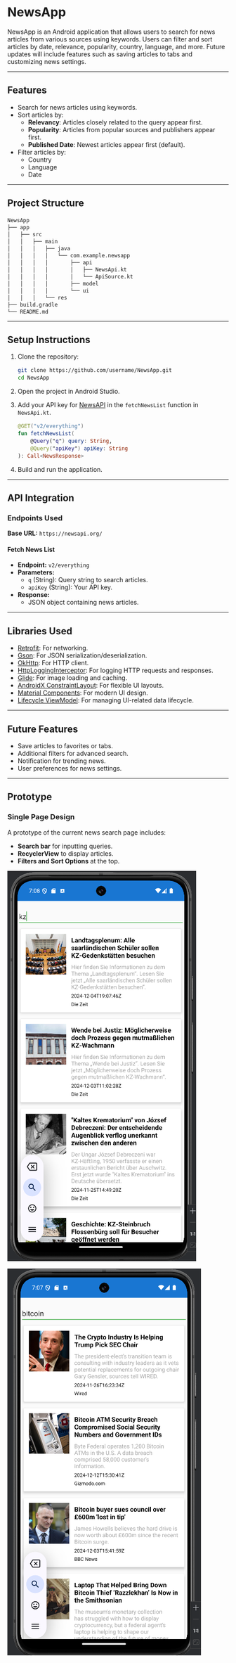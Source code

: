 # NewsApp

NewsApp is an Android application that allows users to search for news articles from various sources using keywords. Users can filter and sort articles by date, relevance, popularity, country, language, and more. Future updates will include features such as saving articles to tabs and customizing news settings.

---

## Features
- Search for news articles using keywords.
- Sort articles by:
  - **Relevancy**: Articles closely related to the query appear first.
  - **Popularity**: Articles from popular sources and publishers appear first.
  - **Published Date**: Newest articles appear first (default).
- Filter articles by:
  - Country
  - Language
  - Date

---

## Project Structure
```
NewsApp
├── app
│   ├── src
│   │   ├── main
│   │   │   ├── java
│   │   │   │   └── com.example.newsapp
│   │   │   │       ├── api
│   │   │   │       │   ├── NewsApi.kt
│   │   │   │       │   └── ApiSource.kt
│   │   │   │       ├── model
│   │   │   │       └── ui
│   │   │   └── res
├── build.gradle
└── README.md
```

---

## Setup Instructions
1. Clone the repository:
   ```bash
   git clone https://github.com/username/NewsApp.git
   cd NewsApp
   ```

2. Open the project in Android Studio.

3. Add your API key for [NewsAPI](https://newsapi.org/) in the `fetchNewsList` function in `NewsApi.kt`.
   ```kotlin
   @GET("v2/everything")
   fun fetchNewsList(
       @Query("q") query: String,
       @Query("apiKey") apiKey: String
   ): Call<NewsResponse>
   ```

4. Build and run the application.

---

## API Integration

### Endpoints Used
**Base URL:** `https://newsapi.org/`

#### Fetch News List
- **Endpoint:** `v2/everything`
- **Parameters:**
  - `q` (String): Query string to search articles.
  - `apiKey` (String): Your API key.
- **Response:**
  - JSON object containing news articles.

---

## Libraries Used
- [Retrofit](https://square.github.io/retrofit/): For networking.
- [Gson](https://github.com/google/gson): For JSON serialization/deserialization.
- [OkHttp](https://square.github.io/okhttp/): For HTTP client.
- [HttpLoggingInterceptor](https://github.com/square/okhttp/tree/master/okhttp-logging-interceptor): For logging HTTP requests and responses.
- [Glide](https://github.com/bumptech/glide): For image loading and caching.
- [AndroidX ConstraintLayout](https://developer.android.com/reference/androidx/constraintlayout/widget/ConstraintLayout): For flexible UI layouts.
- [Material Components](https://material.io/components): For modern UI design.
- [Lifecycle ViewModel](https://developer.android.com/topic/libraries/architecture/viewmodel): For managing UI-related data lifecycle.

---

## Future Features
- Save articles to favorites or tabs.
- Additional filters for advanced search.
- Notification for trending news.
- User preferences for news settings.

---

## Prototype
### Single Page Design
A prototype of the current news search page includes:
- **Search bar** for inputting queries.
- **RecyclerView** to display articles.
- **Filters and Sort Options** at the top.

![Main screen and search function](/assets/images/studio64_3xUn9vZiqA.png)

![second photo](/assets/images/studio64_ZxLsShlVQp.png)
